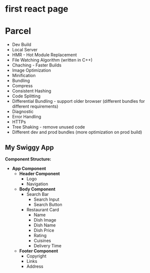 # first react page

# Parcel
- Dev Build
- Local Server
- HMR - Hot Module Replacement
- File Watching Algorithm (written in C++)
- Chaching - Faster Builds
- Image Optimization
- Minification
- Bundling
- Compress
- Consistent Hashing
- Code Splitting
- Differential Bundling - support older browser (different bundles for different requirements)
- Diagnostic
- Error Handling
- HTTPs
- Tree Shaking - remove unused code
- Different dev and prod bundles (more optimization on prod build)


## My Swiggy App

**Component Structure:**

- **App Component**
  - **Header Component**
    - Logo
    - Navigation
  - **Body Component**
    - Search Bar
      - Search Input
      - Search Button
    - Restaurant Card
      - Name
      - Dish Image
      - Dish Name
      - Dish Price
      - Rating
      - Cuisines
      - Delivery Time
  - **Footer Component**
    - Copyright
    - Links
    - Address